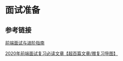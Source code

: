 # 面试准备

## 参考链接

[前端面试与进阶指南](https://www.cxymsg.com/guide/)

[2020年前端面试复习必读文章【超百篇文章/赠复习导图】](https://juejin.im/post/5e8b163ff265da47ee3f54a6)
